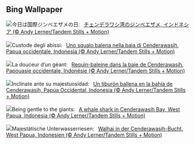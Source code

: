 ## Bing Wallpaper
![](https://www.bing.com/th?id=OHR.WhaleSharkDay_JA-JP6933929150_UHD.jpg&w=1000)今日は国際ジンベエザメの日:&nbsp;&ensp;[チェンデラワシ湾のジンベエザメ, インドネシア (© Andy Lerner/Tandem Stills + Motion)](https://www.bing.com/th?id=OHR.WhaleSharkDay_JA-JP6933929150_UHD.jpg)
<br><br/>
![](https://www.bing.com/th?id=OHR.WhaleSharkDay_IT-IT1918299181_UHD.jpg&w=1000)Custode degli abissi:&nbsp;&ensp;[Uno squalo balena nella baia di Cenderawasih, Papua occidentale, Indonesia (© Andy Lerner/Tandem Stills + Motion)](https://www.bing.com/th?id=OHR.WhaleSharkDay_IT-IT1918299181_UHD.jpg)
<br><br/>
![](https://www.bing.com/th?id=OHR.WhaleSharkDay_FR-FR7922497271_UHD.jpg&w=1000)La douceur d’un géant:&nbsp;&ensp;[Requin-baleine dans la baie de Cenderawasih, Papouasie occidentale, Indonésie (© Andy Lerner/Tandem Stills + Motion)](https://www.bing.com/th?id=OHR.WhaleSharkDay_FR-FR7922497271_UHD.jpg)
<br><br/>
![](https://www.bing.com/th?id=OHR.WhaleSharkDay_ES-ES3843560533_UHD.jpg&w=1000)Inclínate ante su majestuosidad:&nbsp;&ensp;[Un tiburón ballena en la bahía de Cenderawasih, Papúa Occidental, Indonesia (© Andy Lerner/Tandem Stills + Motion)](https://www.bing.com/th?id=OHR.WhaleSharkDay_ES-ES3843560533_UHD.jpg)
<br><br/>
![](https://www.bing.com/th?id=OHR.WhaleSharkDay_EN-GB4536568745_UHD.jpg&w=1000)Being gentle to the giants:&nbsp;&ensp;[A whale shark in Cenderawasih Bay, West Papua, Indonesia (© Andy Lerner/Tandem Stills + Motion)](https://www.bing.com/th?id=OHR.WhaleSharkDay_EN-GB4536568745_UHD.jpg)
<br><br/>
![](https://www.bing.com/th?id=OHR.WhaleSharkDay_DE-DE9045925984_UHD.jpg&w=1000)Majestätische Unterwasserriesen:&nbsp;&ensp;[Walhai in der Cenderawasih-Bucht, West Papua, Indonesien (© Andy Lerner/Tandem Stills + Motion)](https://www.bing.com/th?id=OHR.WhaleSharkDay_DE-DE9045925984_UHD.jpg)
<br><br/>
